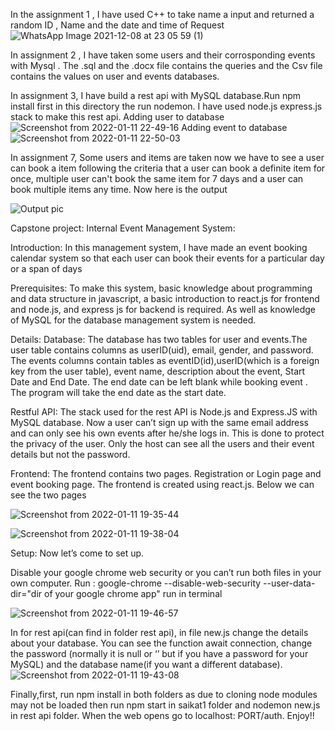 
In the assignment 1 , I have used C++ to take name a input and returned a random ID , Name and the date and time of Request ![WhatsApp Image 2021-12-08 at 23 05 59 (1)](https://user-images.githubusercontent.com/95737916/145256229-deac0b33-ebd2-4732-97b6-15e6c24a2912.jpeg)



In assignment 2 , I have taken some users and their corrosponding events with Mysql . The .sql and the .docx file contains the queries and the Csv file contains the values on user and events databases.

In assignment 3, I have build a rest api with MySQL database.Run npm install first in this directory the run nodemon. I have used node.js express.js stack to make this rest api.
Adding user to database
![Screenshot from 2022-01-11 22-49-16](https://user-images.githubusercontent.com/95737916/148991433-bb7f8abb-1ae4-4d65-86b0-516fcb52f01d.png)
Adding event to database
![Screenshot from 2022-01-11 22-50-03](https://user-images.githubusercontent.com/95737916/148991465-61f5baea-eaca-4471-822d-694382a4fc99.png)


In assignment 7, Some users and items are taken now we have to see a user can book a item following the criteria that a user can book a definite item for once, multiple user can't book the same item for 7 days and a user can book multiple items any time. Now here is the output 

![Output pic](https://user-images.githubusercontent.com/95737916/147390330-86a5d593-0dd5-4792-ad2e-8830222c165b.jpeg)

Capstone project:
Internal Event Management System:

Introduction: In this management system, I have made an event booking calendar system so that each user can book their events for a particular day or a span of days

Prerequisites: To make this system, basic knowledge about programming and data structure in javascript, a basic introduction to react.js for frontend and node.js, and express js for backend is required. As well as knowledge of MySQL for the database management system is needed.

Details:
Database: The database has two tables for user and events.The user table contains columns as userID(uid), email, gender, and password. The events columns contain tables as eventID(id),userID(which is a foreign key from the user table), event name, description about the event, Start Date and End Date. The end date can be left blank while booking event . The program will take the end date as the start date.

Restful API: The stack used for the rest API is Node.js and Express.JS with MySQL database. Now a user can’t sign up with the same email address and can only see his own events after he/she logs in. This is done to protect the privacy of the user. Only the host can see all the users and their event details but not the password.

Frontend: The frontend contains two pages. Registration or Login page and event booking page. The frontend is created using react.js. Below we can see the two pages


![Screenshot from 2022-01-11 19-35-44](https://user-images.githubusercontent.com/95737916/148964263-40380b72-0f23-4944-ac8e-363e31f07b49.png)


![Screenshot from 2022-01-11 19-38-04](https://user-images.githubusercontent.com/95737916/148964272-7982d875-47b4-4a83-ae52-e4f5aec7d8f6.png)






Setup: Now let’s come to set up. 


Disable your google chrome web security or you can’t run both files in your own computer.
Run : google-chrome --disable-web-security --user-data-dir="dir of your google chrome app" run in terminal

![Screenshot from 2022-01-11 19-46-57](https://user-images.githubusercontent.com/95737916/148964079-9ca743b7-24d2-4cdc-ba0a-bca6dc0a1bb1.png)


In for rest api(can find in folder rest api), in file new.js change the details about your database.
You can see the function await connection, change the password (normally it is null or ‘’ but if you have a password for your MySQL) and the database name(if you want a different database).
![Screenshot from 2022-01-11 19-43-08](https://user-images.githubusercontent.com/95737916/148964243-1d25c6eb-0037-467a-958e-f763d7137bad.png)


Finally,first, run npm install in both folders as due to cloning node modules may not be loaded then run npm start in saikat1 folder and nodemon new.js in rest api folder. When the web opens go to localhost: PORT/auth.
					Enjoy!!
